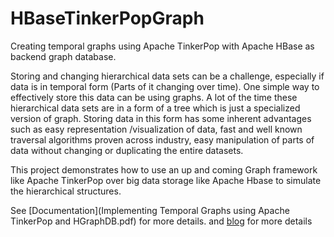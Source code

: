 # HBaseTinkerPopGraph
Creating temporal graphs using Apache TinkerPop with Apache HBase as backend graph database.

Storing and changing hierarchical data sets can be a challenge, especially if data is in temporal form (Parts of it changing over time). One simple way to effectively store this data can be using graphs. A lot of the time these hierarchical data sets are in a form of a tree which is just a specialized version of graph. Storing data in this form has some inherent advantages such as easy representation /visualization of data, fast and well known traversal algorithms proven across industry, easy manipulation of parts of data without changing or duplicating the entire datasets. 

This project demonstrates how to use an up and coming Graph framework like Apache TinkerPop over big data storage like Apache Hbase to simulate the hierarchical structures. 

See [Documentation](Implementing Temporal Graphs using Apache TinkerPop and HGraphDB.pdf) for more details.
and [blog](http://blog.cloudera.com/blog/2017/08/implementing-temporal-graphs-with-apache-tinkerpop-and-hgraphdb/) for more details
